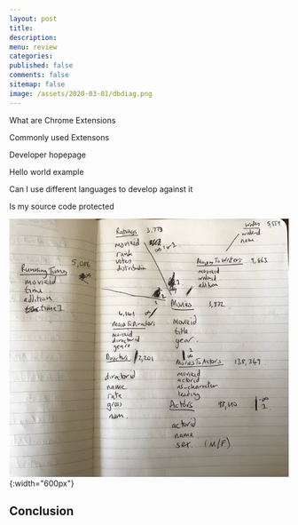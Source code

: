 ```yaml
---
layout: post
title: 
description: 
menu: review
categories: 
published: false 
comments: false
sitemap: false
image: /assets/2020-03-01/dbdiag.png
---
```



What are Chrome Extensions

Commonly used Extensons

Developer hopepage

Hello world example

Can I use different languages to develop against it

Is my source code protected



![alt text](/assets/2020-03-01/dbdiag.png "DB Diagram"){:width="600px"}


## Conclusion

